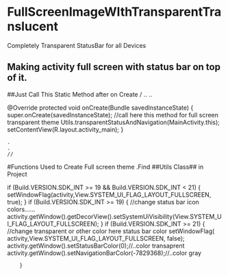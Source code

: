 # FullScreenImageWIthTransparentTranslucent
Completely Transparent StatusBar for all Devices
## Making activity full screen with status bar on top of it.


##Just Call This Static Method after on Create 
/
..
..

 @Override
    protected void onCreate(Bundle savedInstanceState) {
        super.onCreate(savedInstanceState);
        //call here this method for full screen transparent theme
        Utils.transparentStatusAndNavigation(MainActivity.this);
        setContentView(R.layout.activity_main);
    }
    
    
    .
    .
    //


#Functions Used to Create Full screen theme .Find ##Utils Class## in Project 
 
 
 if (Build.VERSION.SDK_INT >= 19 && Build.VERSION.SDK_INT < 21) {
            setWindowFlag(activity,View.SYSTEM_UI_FLAG_LAYOUT_FULLSCREEN, true);
        }
        if (Build.VERSION.SDK_INT >= 19) {
            //change status bar icon colors......
            activity.getWindow().getDecorView().setSystemUiVisibility(View.SYSTEM_UI_FLAG_LAYOUT_FULLSCREEN);
        }
        if (Build.VERSION.SDK_INT >= 21) {
            //change transparent or other color here status  bar color
            setWindowFlag(   activity,View.SYSTEM_UI_FLAG_LAYOUT_FULLSCREEN, false);
            activity.getWindow().setStatusBarColor(0);//..color transaprent
            activity.getWindow().setNavigationBarColor(-7829368);//..color gray 

        }
        
